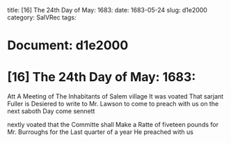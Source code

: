 title: [16] The 24th Day of May: 1683:
date: 1683-05-24
slug: d1e2000
category: SalVRec
tags: 




# Document: d1e2000


# [16] The 24th Day of May: 1683:

Att A Meeting of The Inhabitants of Salem village It was voated That sarjant Fuller is Desiered to write to Mr. Lawson to come to preach with us on the next saboth Day come sennett

nextly voated that the Committe shall Make a Ratte of fiveteen pounds for Mr. Burroughs for the Last quarter of a year He preached with us
